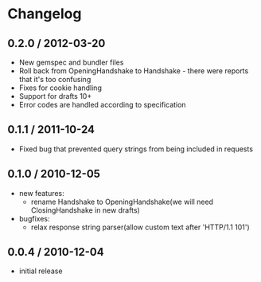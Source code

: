 # Changelog

## 0.2.0 / 2012-03-20

- New gemspec and bundler files
- Roll back from OpeningHandshake to Handshake - there were reports that it's too confusing
- Fixes for cookie handling
- Support for drafts 10+
- Error codes are handled according to specification

## 0.1.1 / 2011-10-24

- Fixed bug that prevented query strings from being included in requests

## 0.1.0 / 2010-12-05

- new features:
  - rename Handshake to OpeningHandshake(we will need ClosingHandshake in new drafts)
- bugfixes:
  - relax response string parser(allow custom text after 'HTTP/1.1 101')

## 0.0.4 / 2010-12-04

- initial release

